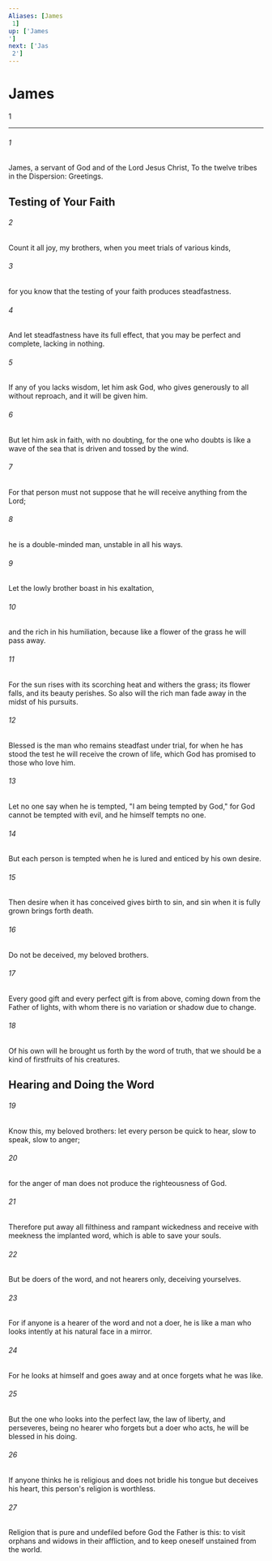```yaml
---
Aliases: [James 1]
up: ['James']
next: ['Jas 2']
---
```

# James 1

***
 

###### 1 
James, a servant of God and of the Lord Jesus Christ, To the twelve tribes in the Dispersion: Greetings.  ## Testing of Your Faith  

###### 2 
Count it all joy, my brothers, when you meet trials of various kinds,  

###### 3 
for you know that the testing of your faith produces steadfastness.  

###### 4 
And let steadfastness have its full effect, that you may be perfect and complete, lacking in nothing.  

###### 5 
If any of you lacks wisdom, let him ask God, who gives generously to all without reproach, and it will be given him.  

###### 6 
But let him ask in faith, with no doubting, for the one who doubts is like a wave of the sea that is driven and tossed by the wind.  

###### 7 
For that person must not suppose that he will receive anything from the Lord;  

###### 8 
he is a double-minded man, unstable in all his ways.  

###### 9 
Let the lowly brother boast in his exaltation,  

###### 10 
and the rich in his humiliation, because like a flower of the grass he will pass away.  

###### 11 
For the sun rises with its scorching heat and withers the grass; its flower falls, and its beauty perishes. So also will the rich man fade away in the midst of his pursuits.  

###### 12 
Blessed is the man who remains steadfast under trial, for when he has stood the test he will receive the crown of life, which God has promised to those who love him.  

###### 13 
Let no one say when he is tempted, "I am being tempted by God," for God cannot be tempted with evil, and he himself tempts no one.  

###### 14 
But each person is tempted when he is lured and enticed by his own desire.  

###### 15 
Then desire when it has conceived gives birth to sin, and sin when it is fully grown brings forth death.  

###### 16 
Do not be deceived, my beloved brothers.  

###### 17 
Every good gift and every perfect gift is from above, coming down from the Father of lights, with whom there is no variation or shadow due to change.  

###### 18 
Of his own will he brought us forth by the word of truth, that we should be a kind of firstfruits of his creatures.  ## Hearing and Doing the Word  

###### 19 
Know this, my beloved brothers: let every person be quick to hear, slow to speak, slow to anger;  

###### 20 
for the anger of man does not produce the righteousness of God.  

###### 21 
Therefore put away all filthiness and rampant wickedness and receive with meekness the implanted word, which is able to save your souls.  

###### 22 
But be doers of the word, and not hearers only, deceiving yourselves.  

###### 23 
For if anyone is a hearer of the word and not a doer, he is like a man who looks intently at his natural face in a mirror.  

###### 24 
For he looks at himself and goes away and at once forgets what he was like.  

###### 25 
But the one who looks into the perfect law, the law of liberty, and perseveres, being no hearer who forgets but a doer who acts, he will be blessed in his doing.  

###### 26 
If anyone thinks he is religious and does not bridle his tongue but deceives his heart, this person's religion is worthless.  

###### 27 
Religion that is pure and undefiled before God the Father is this: to visit orphans and widows in their affliction, and to keep oneself unstained from the world.
